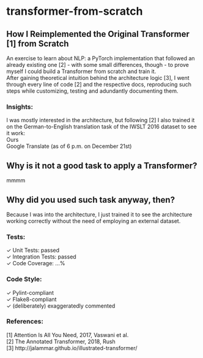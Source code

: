 # transformer-from-scratch
## How I Reimplemented the Original Transformer [1] from Scratch
An exercise to learn about NLP: a PyTorch implementation that followed an already existing one [2] - with some small differences, though - to prove myself I could build a Transformer from scratch and train it.\
After gaining theoretical intuition behind the architecture logic [3], I went through every line of code [2] and the respective docs, reproducing such steps while customizing, testing and adundantly documenting them.

### Insights:
I was mostly interested in the architecture, but following [2] I also trained it on the German-to-English translation task of the IWSLT 2016 dataset to see it work:\
Ours\
Google Translate (as of 6 p.m. on December 21st)

## Why is it not a good task to apply a Transformer?
mmmm
## Why did you used such task anyway, then?
Because I was into the architecture, I just trained it to see the architecture working correctly without the need of employing an external dataset.

### Tests:
✓ Unit Tests: passed\
✓ Integration Tests: passed\
✓ Code Coverage: ...%

### Code Style:
✓ Pylint-compliant\
✓ Flake8-compliant\
✓ (deliberately) exaggeratedly commented

### References:
[1] Attention Is All You Need, 2017, Vaswani et al.\
[2] The Annotated Transformer, 2018, Rush\
[3] http:<span>//jalammar.github.io</span>/illustrated-transformer/

